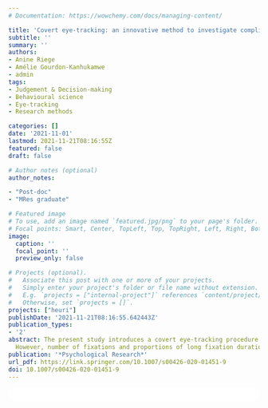 ```yaml
---
# Documentation: https://wowchemy.com/docs/managing-content/

title: 'Covert eye-tracking: an innovative method to investigate compliance with instructions'
subtitle: ''
summary: ''
authors:
- Anine Riege
- Amélie Gourdon-Kanhukamwe
- admin
tags: 
- Judgement & Decision-making
- Behavioural science
- Eye-tracking
- Research methods

categories: []
date: '2021-11-01'
lastmod: 2021-11-21T08:16:55Z
featured: false
draft: false

# Author notes (optional)
author_notes:

- "Post-doc"
- "MRes graduate"

# Featured image
# To use, add an image named `featured.jpg/png` to your page's folder.
# Focal points: Smart, Center, TopLeft, Top, TopRight, Left, Right, BottomLeft, Bottom, BottomRight.
image:
  caption: ''
  focal_point: ''
  preview_only: false

# Projects (optional).
#   Associate this post with one or more of your projects.
#   Simply enter your project's folder or file name without extension.
#   E.g. `projects = ["internal-project"]` references `content/project/deep-learning/index.md`.
#   Otherwise, set `projects = []`.
projects: ["heuri"]
publishDate: '2021-11-21T08:16:55.642443Z'
publication_types:
- '2'
abstract: The present study introduces a covert eye-tracking procedure as an innovative approach to investigate the adequacy of research paradigms used in psychology. In light of the ongoing debate regarding ego depletion, the frequently used “attention-control video task” was chosen to illustrate the method. Most participants did not guess that their eyes had been monitored, but some participants had to be excluded due to poor tracking ratio. The eye-tracking data revealed that the attention-control instructions had a significant impact on the number of fixations, revisits, fixation durations, and proportion of long fixation durations on the AOIs (all BF_{10} > 18.2).
  However, number of fixations and proportions of long fixation durations did not mediate cognitive performance. The results illustrate the promise of covert eye-tracking methodology to assess task compliance, as well as adding to the current discussion regarding whether the difficulties of replicating “ego depletion” may be in part due to poor task compliance in the video task.
publication: '*Psychological Research*'
url_pdf: https://link.springer.com/10.1007/s00426-020-01451-9
doi: 10.1007/s00426-020-01451-9
---
```


<html>
  <style>
    section {
        background: white;
        color: black;
        border-radius: 1em;
        padding: 1em;
        left: 50% }
    #inner {
        display: inline-block;
        display: flex;
        align-items: center;
        justify-content: center }
  </style>
  <section>
    <div id="inner">
      <script type='text/javascript' src='https://d1bxh8uas1mnw7.cloudfront.net/assets/embed.js'></script>
        <span style="float:left"; 
          class="__dimensions_badge_embed__" 
          data-doi="10.1007/s00426-020-01451-9" 
          data-hide-zero-citations="true" 
          data-legend="always">
        </span>
      <script async src="https://badge.dimensions.ai/badge.js" charset="utf-8"></script>
        <div  style="float:right"; 
          data-link-target="_blank" 
          data-badge-details="none" 
          data-badge-type="donut"
          data-doi="10.1007/s00426-020-01451-9"   
          data-condensed="true"
          data-hide-no-mentions="true" 
          class="altmetric-embed">
        </div>
    </div>
  </section>
